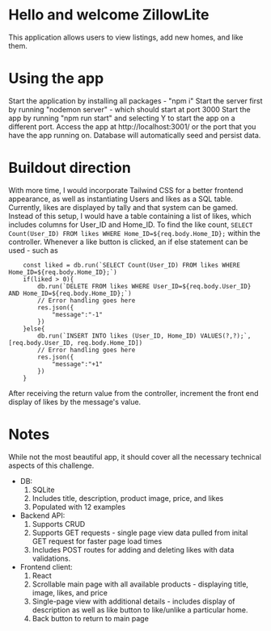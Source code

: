 # Hello and welcome ZillowLite
This application allows users to view listings, add new homes, and like them.

# Using the app
Start the application by installing all packages - "npm i"
Start the server first by running "nodemon server" - which should start at port 3000
Start the app by running "npm run start" and selecting Y to start the app on a different port.
Access the app at http://localhost:3001/ or the port that you have the app running on. 
Database will automatically seed and persist data.

# Buildout direction
With more time, I would incorporate Tailwind CSS for a better frontend appearance, as well as instantiating Users and likes as a SQL table. Currently, likes are displayed by tally and that system can be gamed. Instead of this setup, I would have a table containing a list of likes, which includes columns for User_ID and Home_ID. To find the like count, `SELECT Count(User_ID) FROM likes WHERE Home_ID=${req.body.Home_ID};` within the controller. Whenever a like button is clicked, an if else statement can be used - such as

        const liked = db.run(`SELECT Count(User_ID) FROM likes WHERE Home_ID=${req.body.Home_ID};`)
        if(liked > 0){
            db.run(`DELETE FROM likes WHERE User_ID=${req.body.User_ID} AND Home_ID=${req.body.Home_ID};`)
            // Error handling goes here
            res.json({
                "message":"-1"
            })
        }else{
            db.run(`INSERT INTO likes (User_ID, Home_ID) VALUES(?,?);`, [req.body.User_ID, req.body.Home_ID])
            // Error handling goes here
            res.json({
                "message":"+1"
            })
        }

After receiving the return value from the controller, increment the front end display of likes by the message's value.

# Notes
While not the most beautiful app, it should cover all the necessary technical aspects of this challenge.
* DB: 
    1. SQLite
    2. Includes title, description, product image, price, and likes
    3. Populated with 12 examples
* Backend API: 
    1. Supports CRUD
    2. Supports GET requests - single page view data pulled from inital GET request for faster page load times
    3. Includes POST routes for adding and deleting likes with data validations.
* Frontend client:
    1. React
    2. Scrollable main page with all available products - displaying title, image, likes, and price
    3. Single-page view with additional details - includes display of description as well as like button to like/unlike a particular home.
    4. Back button to return to main page

